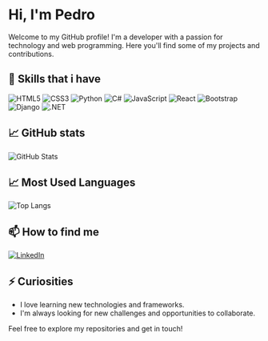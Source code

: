 # Hi, I'm Pedro

Welcome to my GitHub profile! I'm a developer with a passion for technology and web programming. Here you'll find some of my projects and contributions.

## 🌱 Skills that i have

![HTML5](https://img.shields.io/badge/HTML5-E34F26?style=for-the-badge&logo=html5&logoColor=white)
![CSS3](https://img.shields.io/badge/CSS3-1572B6?style=for-the-badge&logo=css3&logoColor=white)
![Python](https://img.shields.io/badge/python-3670A0?style=for-the-badge&logo=python&logoColor=ffdd54)
![C#](https://img.shields.io/badge/C%23-239120?style=for-the-badge&logo=c-sharp&logoColor=white)
![JavaScript](https://img.shields.io/badge/JavaScript-F7DF1E?style=for-the-badge&logo=javascript&logoColor=black)
![React](https://img.shields.io/badge/React-20232A?style=for-the-badge&logo=react&logoColor=61DAFB)
![Bootstrap](https://img.shields.io/badge/-boostrap-0D1117?style=for-the-badge&logo=bootstrap&labelColor=0D1117)
![Django](https://img.shields.io/badge/django-%23092E20.svg?style=for-the-badge&logo=django&logoColor=white)
![.NET](https://img.shields.io/badge/.NET-5C2D91?style=for-the-badge&logo=.net&logoColor=white)

## 📈 GitHub stats

![GitHub Stats](https://github-readme-stats.vercel.app/api?username=pedroferreiiraa&theme=transparent&bg_color=000&border_color=30A3DC&show_icons=true&icon_color=30A3DC&title_color=E94D5F&text_color=FFF)

## 📈 Most Used Languages

![Top Langs](https://github-readme-stats-git-masterrstaa-rickstaa.vercel.app/api/top-langs/?username=pedroferreiiraa&bg_color=000&border_color=30A3DC&title_color=E94D5F&text_color=FFF)

## 📫 How to find me

[![LinkedIn](https://img.shields.io/badge/LinkedIn-0077B5?style=for-the-badge&logo=linkedin&logoColor=white)](https://www.linkedin.com/in/pedrohfvrreira/)

## ⚡ Curiosities

- I love learning new technologies and frameworks.
- I'm always looking for new challenges and opportunities to collaborate.

Feel free to explore my repositories and get in touch!

